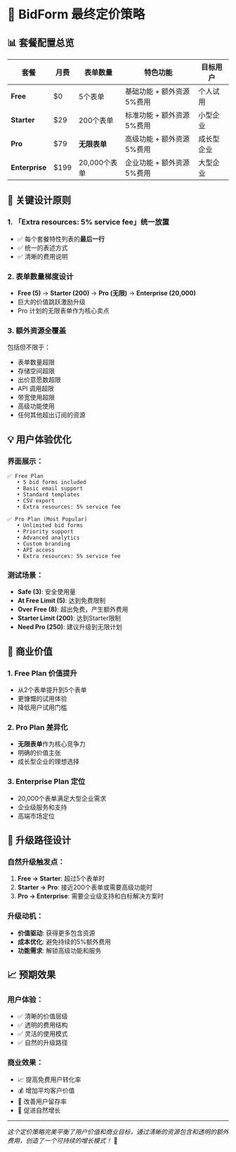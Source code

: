 # 🎯 BidForm 最终定价策略

## 📊 套餐配置总览

| 套餐 | 月费 | 表单数量 | 特色功能 | 目标用户 |
|------|------|----------|----------|----------|
| **Free** | $0 | 5个表单 | 基础功能 + 额外资源5%费用 | 个人试用 |
| **Starter** | $29 | 200个表单 | 标准功能 + 额外资源5%费用 | 小型企业 |
| **Pro** | $79 | **无限表单** | 高级功能 + 额外资源5%费用 | 成长型企业 |
| **Enterprise** | $199 | 20,000个表单 | 企业功能 + 额外资源5%费用 | 大型企业 |

## 🎨 关键设计原则

### 1. **「Extra resources: 5% service fee」统一放置**
- ✅ 每个套餐特性列表的**最后一行**
- ✅ 统一的表述方式
- ✅ 清晰的费用说明

### 2. **表单数量梯度设计**
- **Free (5)** → **Starter (200)** → **Pro (无限)** → **Enterprise (20,000)**
- 巨大的价值跳跃激励升级
- Pro 计划的无限表单作为核心卖点

### 3. **额外资源全覆盖**
包括但不限于：
- 表单数量超限
- 存储空间超限  
- 出价意愿数超限
- API 调用超限
- 带宽使用超限
- 高级功能使用
- 任何其他超出订阅的资源

## 💡 用户体验优化

### 界面展示：
```
✅ Free Plan
   • 5 bid forms included
   • Basic email support
   • Standard templates
   • CSV export
   • Extra resources: 5% service fee

✅ Pro Plan (Most Popular)
   • Unlimited bid forms
   • Priority support
   • Advanced analytics
   • Custom branding
   • API access
   • Extra resources: 5% service fee
```

### 测试场景：
- **Safe (3)**: 安全使用量
- **At Free Limit (5)**: 达到免费限制
- **Over Free (8)**: 超出免费，产生额外费用
- **Starter Limit (200)**: 达到Starter限制
- **Need Pro (250)**: 建议升级到无限计划

## 🚀 商业价值

### 1. **Free Plan 价值提升**
- 从2个表单提升到5个表单
- 更慷慨的试用体验
- 降低用户试用门槛

### 2. **Pro Plan 差异化**
- **无限表单**作为核心竞争力
- 明确的价值主张
- 成长型企业的理想选择

### 3. **Enterprise Plan 定位**
- 20,000个表单满足大型企业需求
- 企业级服务和支持
- 高端市场定位

## 🎯 升级路径设计

### 自然升级触发点：
1. **Free → Starter**: 超过5个表单时
2. **Starter → Pro**: 接近200个表单或需要高级功能时
3. **Pro → Enterprise**: 需要企业级支持和白标解决方案时

### 升级动机：
- **价值驱动**: 获得更多包含资源
- **成本优化**: 避免持续的5%额外费用
- **功能需求**: 解锁高级功能和服务

## 📈 预期效果

### 用户体验：
- ✅ 清晰的价值层级
- ✅ 透明的费用结构
- ✅ 灵活的使用模式
- ✅ 自然的升级路径

### 商业效果：
- 📈 提高免费用户转化率
- 💰 增加平均客户价值
- 🔄 改善用户留存率
- 🚀 促进自然增长

---

*这个定价策略完美平衡了用户价值和商业目标，通过清晰的资源包含和透明的额外费用，创造了一个可持续的增长模式！* 🎉